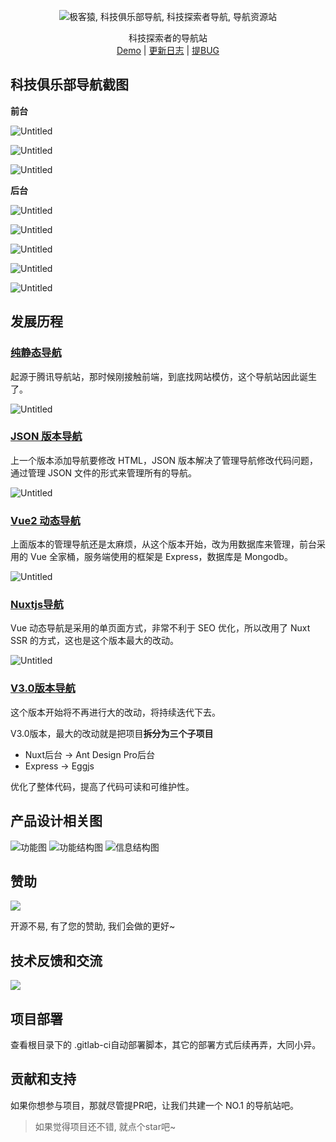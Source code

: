 <p align="center">
    <img src="http://ww1.sinaimg.cn/large/005tC3DKgy1gtjtpv1yzjj30bo0460t9.jpg" alt="极客猿, 科技俱乐部导航, 科技探索者导航, 导航资源站">
</p>

<p align="center">
  科技探索者的导航站　<br>
  <a href="http://nav.geekape.net/">Demo</a>  |  <a href="https://github.com/geekape/geek-navigation/commits/nuxt">更新日志</a> | <a href="https://support.qq.com/product/330737">提BUG</a>
</p>


## 科技俱乐部导航截图

**前台**

![Untitled](http://ww1.sinaimg.cn/large/005tC3DKgy1gtjsid80sjj31hc0qbwrb.jpg)

![Untitled](http://ww1.sinaimg.cn/large/005tC3DKgy1gtjsid7fdcj31hc0qbdrt.jpg)

![Untitled](http://ww1.sinaimg.cn/large/005tC3DKgy1gtjsidcwbrj31hc0qbafc.jpg)

**后台**

![Untitled](http://ww1.sinaimg.cn/large/005tC3DKgy1gtjsideeg9j31hc0qbjuh.jpg)

![Untitled](http://ww1.sinaimg.cn/large/005tC3DKgy1gtjsidfionj31hc0qbald.jpg)

![Untitled](http://ww1.sinaimg.cn/large/005tC3DKgy1gtjsidhob3j31hc0qbh0e.jpg)

![Untitled](http://ww1.sinaimg.cn/large/005tC3DKgy1gtjsidpwzpj31hc0qb45u.jpg)

![Untitled](http://ww1.sinaimg.cn/large/005tC3DKgy1gtjsidmhthj31hc0qbwjh.jpg)



## 发展历程

### [纯静态导航](https://github.com/geekape/geek-navigation/tree/master)

起源于腾讯导航站，那时候刚接触前端，到底找网站模仿，这个导航站因此诞生了。

![Untitled](http://ww1.sinaimg.cn/large/005tC3DKgy1gtjsidug7yj31060lsgue.jpg)

### [JSON 版本导航](https://github.com/geekape/geek-navigation/tree/json-navigation)

上一个版本添加导航要修改 HTML，JSON 版本解决了管理导航修改代码问题，通过管理 JSON 文件的形式来管理所有的导航。

![Untitled](http://ww1.sinaimg.cn/large/005tC3DKgy1gtjsid57sdj30z10l510c.jpg)

### [Vue2 动态导航](https://github.com/geekape/geek-navigation/tree/vue2)

上面版本的管理导航还是太麻烦，从这个版本开始，改为用数据库来管理，前台采用的 Vue 全家桶，服务端使用的框架是 Express，数据库是 Mongodb。

![Untitled](http://ww1.sinaimg.cn/large/005tC3DKgy1gtjsid58opj310j0l4wld.jpg)

### [Nuxtjs导航](https://github.com/geekape/geek-navigation/tree/nuxt)

Vue 动态导航是采用的单页面方式，非常不利于 SEO 优化，所以改用了 Nuxt SSR 的方式，这也是这个版本最大的改动。

![Untitled](http://ww1.sinaimg.cn/large/005tC3DKgy1gtjsnurietj30yy0kiq67.jpg)

### [V3.0版本导航](https://github.com/geekape/geek-navigation/tree/dev)

这个版本开始将不再进行大的改动，将持续迭代下去。

V3.0版本，最大的改动就是把项目**拆分为三个子项目**

- Nuxt后台 -> Ant Design Pro后台
- Express -> Eggjs

优化了整体代码，提高了代码可读和可维护性。

## 产品设计相关图
![功能图](http://ww1.sinaimg.cn/large/005tC3DKgy1gtju0h4evrj30ud0nh7a3.jpg)
![功能结构图](http://ww1.sinaimg.cn/large/005tC3DKgy1gtju0h5wytj319s0ht42q.jpg)
![信息结构图](http://ww1.sinaimg.cn/large/005tC3DKgy1gtju0h2wd4j30m80ewab8.jpg)


## 赞助
![](http://cdn.geekape.net/wp-content/uploads/2021/06/weixin.jpg)

开源不易, 有了您的赞助, 我们会做的更好~

## 技术反馈和交流
![](http://cdn.geekape.net/wp-content/uploads/2021/08/1629186749-7e302e188081838.jpg)


## 项目部署

查看根目录下的 .gitlab-ci自动部署脚本，其它的部署方式后续再弄，大同小异。

## 贡献和支持

如果你想参与项目，那就尽管提PR吧，让我们共建一个 NO.1 的导航站吧。

> 如果觉得项目还不错, 就点个star吧~
